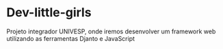 # Dev-little-girls
Projeto integrador UNIVESP, onde iremos desenvolver um framework web utilizando as ferramentas Djanto e JavaScript
